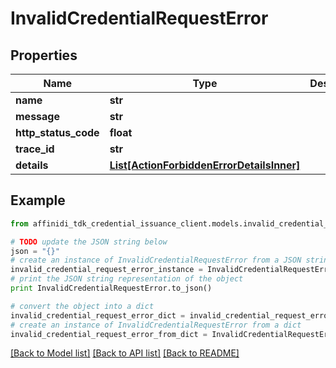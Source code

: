 # InvalidCredentialRequestError

## Properties

| Name                 | Type                                                                              | Description | Notes      |
| -------------------- | --------------------------------------------------------------------------------- | ----------- | ---------- |
| **name**             | **str**                                                                           |             |
| **message**          | **str**                                                                           |             |
| **http_status_code** | **float**                                                                         |             |
| **trace_id**         | **str**                                                                           |             |
| **details**          | [**List[ActionForbiddenErrorDetailsInner]**](ActionForbiddenErrorDetailsInner.md) |             | [optional] |

## Example

```python
from affinidi_tdk_credential_issuance_client.models.invalid_credential_request_error import InvalidCredentialRequestError

# TODO update the JSON string below
json = "{}"
# create an instance of InvalidCredentialRequestError from a JSON string
invalid_credential_request_error_instance = InvalidCredentialRequestError.from_json(json)
# print the JSON string representation of the object
print InvalidCredentialRequestError.to_json()

# convert the object into a dict
invalid_credential_request_error_dict = invalid_credential_request_error_instance.to_dict()
# create an instance of InvalidCredentialRequestError from a dict
invalid_credential_request_error_from_dict = InvalidCredentialRequestError.from_dict(invalid_credential_request_error_dict)
```

[[Back to Model list]](../README.md#documentation-for-models) [[Back to API list]](../README.md#documentation-for-api-endpoints) [[Back to README]](../README.md)
